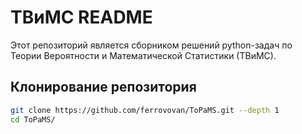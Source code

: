 # ТВиМС README

Этот репозиторий является сборником решений python-задач по Теории Вероятности и Математической Статистики (ТВиМС).

## Клонирование репозитория
```bash
git clone https://github.com/ferrovovan/ToPaMS.git --depth 1
cd ToPaMS/
```

